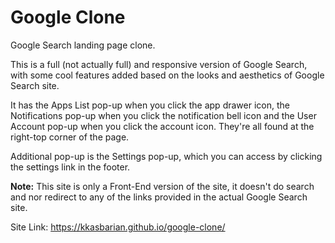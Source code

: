 # Google Clone

Google Search landing page clone.

This is a full (not actually full) and responsive version of Google Search, with some cool features added based on the looks and aesthetics of Google Search site.

It has the Apps List pop-up when you click the app drawer icon, the Notifications pop-up when you click the notification bell icon and the User Account pop-up when you click the account icon. They're all found at the right-top corner of the page.

Additional pop-up is the Settings pop-up, which you can access by clicking the settings link in the footer.

**Note:** This site is only a Front-End version of the site, it doesn't do search and nor redirect to any of the links provided in the actual Google Search site.

Site Link: https://kkasbarian.github.io/google-clone/
